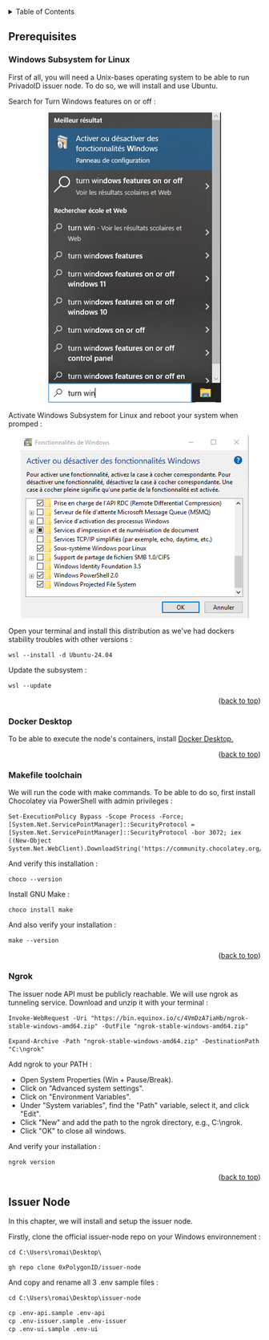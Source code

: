 <a name="readme-top"></a>
<!-- TABLE OF CONTENTS -->
<details>
  <summary>Table of Contents</summary>
  <ol>
    <li>
      <a href="#prerequisites">Prerequisites</a>
      <ul>
        <li><a href="#windows-subsystem-for-linux">Windows Subsystem for Linux</a></li>
        <li><a href="#docker-desktop">Docker Desktop</a></li>
        <li><a href="#makefile-toolchain">Makefile Toolchain</a></li>
        <li><a href="#ngrok">Ngrok</a></li>
      </ul>
    </li> 
    <li>
      <a href="#issuer-node">Issuer Node</a>
      <ul>
      </ul>
    </li> 
    <li><a href="#contributors">Contributors</a></li>
  </ol>
</details>


<!-- PREREQUISITES -->
## Prerequisites

<!-- WINDOWS-SUBSYSTEM-FOR-LINUX -->
### Windows Subsystem for Linux

First of all, you will need a Unix-bases operating system to be able to run PrivadoID issuer node. To do so, we will install and use Ubuntu.

Search for Turn Windows features on or off :

<div align="center">
    <img src="img/windowsFeatures.png" alt="windowsFeatures">
</div>

Activate Windows Subsystem for Linux and reboot your system when promped :

<div align="center">
    <img src="img/linuxSubsystem.png" alt="linuxSubsystem">
</div>

Open your terminal and install this distribution as we've had dockers stability troubles with other versions : 

```
wsl --install -d Ubuntu-24.04
```

Update the subsystem :

```
wsl --update
```

<p align="right">(<a href="#readme-top">back to top</a>)</p>

<!-- DOCKER-DESKTOP -->
### Docker Desktop

To be able to execute the node's containers, install [Docker Desktop.](https://www.docker.com/products/docker-desktop/)

<p align="right">(<a href="#readme-top">back to top</a>)</p>

<!-- MAKEFILE-TOOLCHAIN -->
### Makefile toolchain

We will run the code with make commands. To be able to do so, first install Chocolatey via PowerShell with admin privileges :

```
Set-ExecutionPolicy Bypass -Scope Process -Force; [System.Net.ServicePointManager]::SecurityProtocol = [System.Net.ServicePointManager]::SecurityProtocol -bor 3072; iex ((New-Object System.Net.WebClient).DownloadString('https://community.chocolatey.org/install.ps1'))
```

And verify this installation :

```
choco --version
```

Install GNU Make :

```
choco install make
```

And also verify your installation :

```
make --version
```

<p align="right">(<a href="#readme-top">back to top</a>)</p>

<!-- NGROK -->
### Ngrok

The issuer node API must be publicly reachable. We will use ngrok as tunneling service. Download and unzip it with your terminal :

```
Invoke-WebRequest -Uri "https://bin.equinox.io/c/4VmDzA7iaHb/ngrok-stable-windows-amd64.zip" -OutFile "ngrok-stable-windows-amd64.zip"
```
```
Expand-Archive -Path "ngrok-stable-windows-amd64.zip" -DestinationPath "C:\ngrok"
```

Add ngrok to your PATH : 

- Open System Properties (Win + Pause/Break).
- Click on "Advanced system settings".
- Click on "Environment Variables".
- Under "System variables", find the "Path" variable, select it, and click "Edit".
- Click "New" and add the path to the ngrok directory, e.g., C:\ngrok.
- Click "OK" to close all windows.

And verify your installation :

```
ngrok version

```

<p align="right">(<a href="#readme-top">back to top</a>)</p>

<!-- ISSUER-NODE -->
## Issuer Node

In this chapter, we will install and setup the issuer node.

Firstly, clone the official issuer-node repo on your Windows environnement :

```
cd C:\Users\romai\Desktop\
```

```
gh repo clone 0xPolygonID/issuer-node
```

And copy and rename all 3 .env sample files :

```
cd C:\Users\romai\Desktop\issuer-node
```

```
cp .env-api.sample .env-api
cp .env-issuer.sample .env-issuer
cp .env-ui.sample .env-ui
```




